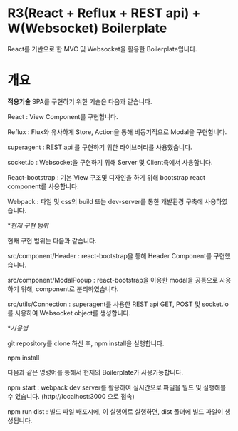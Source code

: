 R3(React + Reflux + REST api) + W(Websocket) Boilerplate
=====================

React를 기반으로 한 MVC 및 Websocket을 활용한 Boilerplate입니다.

개요
=====================

**적용기술**
SPA를 구현하기 위한 기술은 다음과 같습니다.

React : View Component를 구현합니다.

Reflux : Flux와 유사하게 Store, Action을 통해 비동기적으로 Modal을 구현합니다.

superagent : REST api 를 구현하기 위한 라이브러리를 사용했습니다.

socket.io : Websocket을 구현하기 위해 Server 및 Client측에서 사용합니다.

React-bootstrap : 기본 View 구조및 디자인을 하기 위해 bootstrap react component를 사용합니다.

Webpack : 파일 및 css의 build 또는 dev-server를 통한 개발환경 구축에 사용하였습니다.

**현재 구현 범위*

현재 구현 범위는 다음과 같습니다.

src/component/Header : react-bootstrap을 통해 Header Component를 구현했습니다.

src/component/ModalPopup : react-bootstrap을 이용한 modal을 공통으로 사용하기 위해, component로  분리하였습니다.

src/utils/Connection : superagent를 사용한 REST api GET, POST 및 socket.io를 사용하여 Websocket object를 생성합니다.

**사용법*

git repository를 clone 하신 후, npm install을 실행합니다.

npm install

다음과 같은 명령어를 통해서 현재의 Boilerplate가 사용가능합니다.

npm start : webpack dev server를 활용하여 실시간으로 파일을 빌드 및 실행해볼 수 있습니다. (http://localhost:3000 으로 접속)

npm run dist : 빌드 파일 배포시에, 이 실행어로 실행하면, dist 폴더에 빌드 파일이 생성됩니다.
